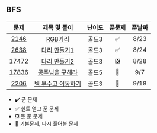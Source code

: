 ## BFS


| 문제 |  제목 및 풀이 | 난이도 | 푼문제 | 푼날짜 |    
| :-----: | :-----: | :-----: | :-----: | :-----: | 
| [2146](https://www.acmicpc.net/problem/2146) | [RGB거리](https://github.com/whdbfla6/algorithm_study/blob/main/BFS/2146.py) | 골드3 | ✅ |  8/23  |
| [2638](https://www.acmicpc.net/problem/2638) | [다리 만들기1](https://github.com/whdbfla6/algorithm_study/blob/main/BFS/2638.py) | 골드3 | ✅ |  8/24  |
| [17472](https://www.acmicpc.net/problem/17472) | [다리 만들기2](https://github.com/whdbfla6/algorithm_study/blob/main/BFS/17472.py) | 골드3 | ❎ |  8/28  |
| [17836](https://www.acmicpc.net/problem/17836) | [공주님을 구해라](https://github.com/whdbfla6/algorithm_study/blob/main/BFS/17836.py) | 골드5 | 🌟 |  9/7  |
| [2206](https://www.acmicpc.net/problem/2206) | [벽 부수고 이동하기](https://github.com/whdbfla6/algorithm_study/blob/main/BFS/2206.py) | 골드3 | 🌟 |  9/18  |


- ✔️ 푼 문제 
- ✅ 힌트 얻고 푼 문제 
- ❎ 못 푼 문제 
- 🌟 기본문제, 다시 풀어볼 문제